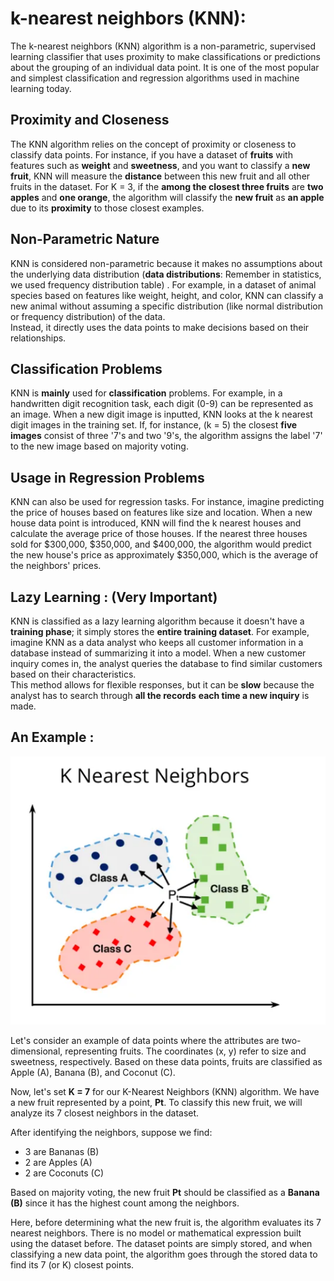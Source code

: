 # k-nearest neighbors (KNN):

The k-nearest neighbors (KNN) algorithm is a non-parametric, supervised learning classifier that uses proximity to make classifications or predictions about the grouping of an individual data point. It is one of the most popular and simplest classification and regression algorithms used in machine learning today.


## Proximity and Closeness
The KNN algorithm relies on the concept of proximity or closeness to classify data points. For instance, if you have a dataset of **fruits** with features such as **weight** and **sweetness**, and you want to classify a **new fruit**, KNN will measure the **distance** between this new fruit and all other fruits in the dataset. For K = 3, if the **among the closest three fruits** are **two apples** and **one orange**, the algorithm will classify the **new fruit** as **an apple** due to its **proximity** to those closest examples.

## Non-Parametric Nature
KNN is considered non-parametric because it makes no assumptions about the underlying data distribution (**data distributions**: Remember in statistics, we used frequency distribution table) . For example, in a dataset of animal species based on features like weight, height, and color, KNN can classify a new animal without assuming a specific distribution (like normal distribution or frequency distribution) of the data. 
<br>
Instead, it directly uses the data points to make decisions based on their relationships.

## Classification Problems
KNN is **mainly** used for **classification** problems. For example, in a handwritten digit recognition task, each digit (0-9) can be represented as an image. When a new digit image is inputted, KNN looks at the k nearest digit images in the training set. If, for instance, (k = 5) the closest **five images** consist of three '7's and two '9's, the algorithm assigns the label '7' to the new image based on majority voting.

## Usage in Regression Problems
KNN can also be used for regression tasks. For instance, imagine predicting the price of houses based on features like size and location. When a new house data point is introduced, KNN will find the k nearest houses and calculate the average price of those houses. If the nearest three houses sold for $300,000, $350,000, and $400,000, the algorithm would predict the new house's price as approximately $350,000, which is the average of the neighbors' prices.


## Lazy Learning : (Very Important)  
KNN is classified as a lazy learning algorithm because it doesn't have a **training phase**; it simply stores the **entire training dataset**. For example, imagine KNN as a data analyst who keeps all customer information in a database instead of summarizing it into a model. When a new customer inquiry comes in, the analyst queries the database to find similar customers based on their characteristics. 
<br>
This method allows for flexible responses, but it can be **slow** because the analyst has to search through **all the records** **each time a new inquiry** is made.


## An Example : 

<img src = "KNN.png">

Let's consider an example of data points where the attributes are two-dimensional, representing fruits. The coordinates (x, y) refer to size and sweetness, respectively. Based on these data points, fruits are classified as Apple (A), Banana (B), and Coconut (C). 

Now, let's set **K = 7** for our K-Nearest Neighbors (KNN) algorithm. We have a new fruit represented by a point, **Pt**. To classify this new fruit, we will analyze its 7 closest neighbors in the dataset.

After identifying the neighbors, suppose we find:
- 3 are Bananas (B)
- 2 are Apples (A)
- 2 are Coconuts (C)

Based on majority voting, the new fruit **Pt** should be classified as a **Banana (B)** since it has the highest count among the neighbors.

Here, before determining what the new fruit is, the algorithm evaluates its 7 nearest neighbors. There is no model or mathematical expression built using the dataset before. The dataset points are simply stored, and when classifying a new data point, the algorithm goes through the stored data to find its 7 (or K) closest points.



